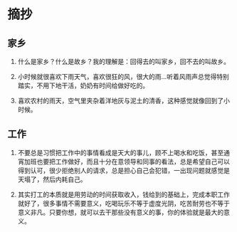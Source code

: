 # 摘抄

## 家乡

1. 什么是家乡？什么是故乡？我的理解是：回得去的叫家乡，回不去的叫故乡。

2. 小时候就很喜欢下雨天气，喜欢很狂的风，很大的雨...听着风雨声总觉得特别踏实，不用下地干活，奶奶有时间给做好吃的。

3. 喜欢农村的雨天，空气里夹杂着洋地灰与泥土的清香，这种感觉就像回到了小时候。

## 工作

1. 不要总是习惯把工作中的事情看成是天大的事儿，顾不上喝水和吃饭，甚至通宵加班也要把工作做好，而且十分在意领导和同事的看法，总是希望自己可以得到认可，很少拒绝别人的请求，总是担心自己会犯错，一出现问题就感觉是天塌了，然后内耗自己。

2. 其实打工的本质就是用劳动的时间获取收入，钱给到的基础上，完成本职工作就好了，很多事情不需要意义，吃喝玩乐不等于虚度光阴，吃苦耐劳也不等于意义非凡。只要你想，就可以去干那些没有意义的事，你的体验就是最大的意义。

